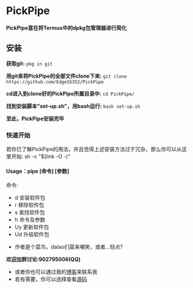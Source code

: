 # PickPipe
**PickPipe意在将Termux中的dpkg包管理器进行简化**

## 安装
**获取git:**
`pkg in git`

**用git来将PickPipe的全部文件clone下来:**
`git clone https://github.com/EdgeS5352/PickPipe`

**cd进入到clone好的PickPipe所属目录中:**
`cd PickPipe/`

**找到安装脚本"set-up.sh"，用bash运行:**
`bash set-up.sh`

**至此，PickPipe安装完毕**

### 快速开始
若你已了解PickPipe的用法，并且觉得上述安装方法过于冗杂，那么你可以从这里开始:
sh -c "$(link -O -)"

#### Usage：pipe [命令] [参数]
命令: 

- d    安装软件包
- r    移除软件包
- s    查找软件包
- h    命令及参数
- Uy   更新软件包
- Ud   升级软件包

* 作者是个菜鸟，dalao们莫来嘲笑，或者...轻点?

**欢迎加群讨论:902795006(QQ)**
* 或者你也可以通过我的[博客](edges5352.github.io)来联系我
* 若有需要，你可以选择查看[源码](https://github.com/EdgeS5352/PickPipe/blob/master/pipe)
